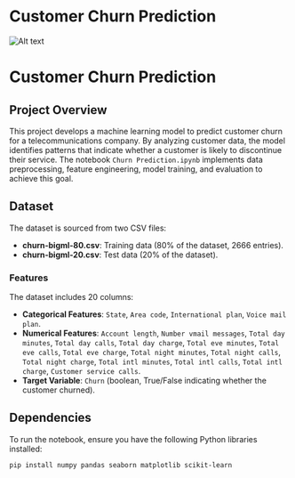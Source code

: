 # Customer Churn Prediction

![Alt text](https://daxg39y63pxwu.cloudfront.net/images/blog/churn-models/Customer_Churn_Prediction_Models_in_Machine_Learning.png)
# Customer Churn Prediction

## Project Overview
This project develops a machine learning model to predict customer churn for a telecommunications company. By analyzing customer data, the model identifies patterns that indicate whether a customer is likely to discontinue their service. The notebook `Churn Prediction.ipynb` implements data preprocessing, feature engineering, model training, and evaluation to achieve this goal.

## Dataset
The dataset is sourced from two CSV files:
- **churn-bigml-80.csv**: Training data (80% of the dataset, 2666 entries).
- **churn-bigml-20.csv**: Test data (20% of the dataset).

### Features
The dataset includes 20 columns:
- **Categorical Features**: `State`, `Area code`, `International plan`, `Voice mail plan`.
- **Numerical Features**: `Account length`, `Number vmail messages`, `Total day minutes`, `Total day calls`, `Total day charge`, `Total eve minutes`, `Total eve calls`, `Total eve charge`, `Total night minutes`, `Total night calls`, `Total night charge`, `Total intl minutes`, `Total intl calls`, `Total intl charge`, `Customer service calls`.
- **Target Variable**: `Churn` (boolean, True/False indicating whether the customer churned).

## Dependencies
To run the notebook, ensure you have the following Python libraries installed:
```bash
pip install numpy pandas seaborn matplotlib scikit-learn
